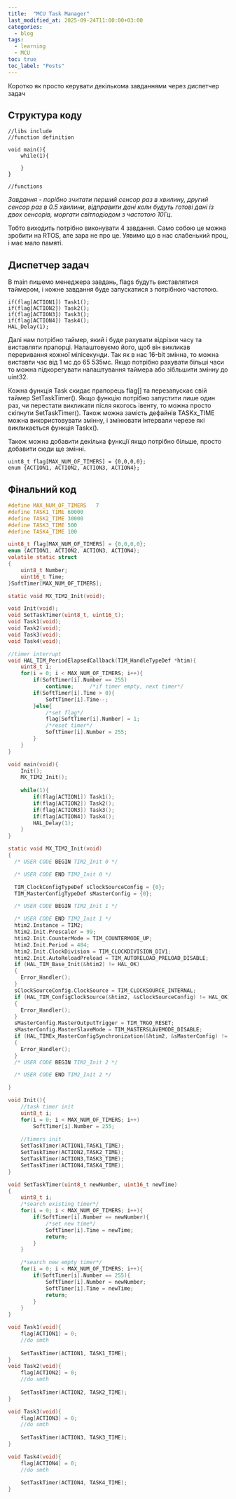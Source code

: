 ```yaml
---
title:  "MCU Task Manager"
last_modified_at: 2025-09-24T11:00:00+03:00
categories: 
  - blog
tags:
  - learning
  - MCU
toc: true
toc_label: "Posts"
---
```

Коротко як просто керувати декількома завданнями через диспетчер задач

## Cтруктура коду

```с
//libs include
//function definition

void main(){
    while(1){
    
    }
}

//functions

```

*Завдання - порібно зчитати перший сенсор раз в хвилину, другий сенсор раз в 0.5 хвилини, відправити дані коли будуть готові дані із двох сенсорів, моргати світлодіодом з частотою 10Гц.*

Тобто виходить потрібно виконувати 4 завдання. Само собою це можна зробити на RTOS, але зара не про це. Уявимо що в нас слабенький проц, і має мало памяті.

## Диспетчер задач

В main пишемо менеджера завдань, flags будуть виставлятися таймером, і кожне завдання буде запускатися з потрібною частотою.

```с
if(flag[ACTION1]) Task1();
if(flag[ACTION2]) Task2();
if(flag[ACTION3]) Task3();
if(flag[ACTION4]) Task4();
HAL_Delay(1);
```

Далі нам потрібно таймер, який і буде рахувати відрізки часу та виставляти прапорці. Налаштовуємо його, щоб він викликав переривання кожної мілісекунди. Так як в нас 16-bit змінна, то можна виставти час від 1 мс до 65 535мс. Якщо потрібно рахувати більші часи то можна підкорегувати налаштування таймера або зібльшити змінну до uint32.

Кожна функція Task скидає прапорець flag\[\] та перезапускає свій таймер SetTaskTimer(). Якщо функцію потрібно запустити лише один раз, чи перестати викликати після якогось івенту, то можна просто скіпнути SetTaskTimer(). Також можна замість дефайнів TASKх_TIME можна використовувати змінну, і змінювати інтервали черезе які викликається функція Taskx().

Також можна добавити декілька функції якщо потрібно більше, просто добавити сюди ще змінні.

```с
uint8_t flag[MAX_NUM_OF_TIMERS] = {0,0,0,0};
enum {ACTION1, ACTION2, ACTION3, ACTION4};
```

## Фінальний код

```c
#define MAX_NUM_OF_TIMERS   7
#define TASK1_TIME 60000
#define TASK2_TIME 30000
#define TASK3_TIME 500
#define TASK4_TIME 100

uint8_t flag[MAX_NUM_OF_TIMERS] = {0,0,0,0};
enum {ACTION1, ACTION2, ACTION3, ACTION4};
volatile static struct
{
    uint8_t Number;
    uint16_t Time;
}SoftTimer[MAX_NUM_OF_TIMERS];

static void MX_TIM2_Init(void);

void Init(void);
void SetTaskTimer(uint8_t, uint16_t);
void Task1(void);
void Task2(void);
void Task3(void);
void Task4(void);

//timer interrupt
void HAL_TIM_PeriodElapsedCallback(TIM_HandleTypeDef *htim){
    uint8_t i;
    for(i = 0; i < MAX_NUM_OF_TIMERS; i++){
        if(SoftTimer[i].Number == 255)
            continue;     /*if timer empty, next timer*/
        if(SoftTimer[i].Time > 0){
            SoftTimer[i].Time--;
        }else{
            /*set flag*/
            flag[SoftTimer[i].Number] = 1;
            /*reset timer*/
            SoftTimer[i].Number = 255;
        }
    }
}

void main(void){
    Init();
    MX_TIM2_Init();
    
    while(1){
        if(flag[ACTION1]) Task1();
        if(flag[ACTION2]) Task2();
        if(flag[ACTION3]) Task3();
        if(flag[ACTION4]) Task4();
        HAL_Delay(1);
    }
}

static void MX_TIM2_Init(void)
{
  /* USER CODE BEGIN TIM2_Init 0 */

  /* USER CODE END TIM2_Init 0 */

  TIM_ClockConfigTypeDef sClockSourceConfig = {0};
  TIM_MasterConfigTypeDef sMasterConfig = {0};

  /* USER CODE BEGIN TIM2_Init 1 */

  /* USER CODE END TIM2_Init 1 */
  htim2.Instance = TIM2;
  htim2.Init.Prescaler = 99;
  htim2.Init.CounterMode = TIM_COUNTERMODE_UP;
  htim2.Init.Period = 484;
  htim2.Init.ClockDivision = TIM_CLOCKDIVISION_DIV1;
  htim2.Init.AutoReloadPreload = TIM_AUTORELOAD_PRELOAD_DISABLE;
  if (HAL_TIM_Base_Init(&htim2) != HAL_OK)
  {
    Error_Handler();
  }
  sClockSourceConfig.ClockSource = TIM_CLOCKSOURCE_INTERNAL;
  if (HAL_TIM_ConfigClockSource(&htim2, &sClockSourceConfig) != HAL_OK)
  {
    Error_Handler();
  }
  sMasterConfig.MasterOutputTrigger = TIM_TRGO_RESET;
  sMasterConfig.MasterSlaveMode = TIM_MASTERSLAVEMODE_DISABLE;
  if (HAL_TIMEx_MasterConfigSynchronization(&htim2, &sMasterConfig) != HAL_OK)
  {
    Error_Handler();
  }
  /* USER CODE BEGIN TIM2_Init 2 */

  /* USER CODE END TIM2_Init 2 */

}

void Init(){
    //task timer init
    uint8_t i;
    for(i = 0; i < MAX_NUM_OF_TIMERS; i++)
        SoftTimer[i].Number = 255;
    
    //timers init
    SetTaskTimer(ACTION1,TASK1_TIME);
    SetTaskTimer(ACTION2,TASK2_TIME);
    SetTaskTimer(ACTION3,TASK3_TIME);
    SetTaskTimer(ACTION4,TASK4_TIME);	
}

void SetTaskTimer(uint8_t newNumber, uint16_t newTime)
{
    uint8_t i;
    /*search existing timer*/
    for(i = 0; i < MAX_NUM_OF_TIMERS; i++){
        if(SoftTimer[i].Number == newNumber){
            /*set new time*/
            SoftTimer[i].Time = newTime;
            return;
        }
    }

    /*search new empty timer*/
    for(i = 0; i < MAX_NUM_OF_TIMERS; i++){
        if(SoftTimer[i].Number == 255){
            SoftTimer[i].Number = newNumber;
            SoftTimer[i].Time = newTime;
            return;
        }
    }
}

void Task1(void){
    flag[ACTION1] = 0;
    //do smth
    
    SetTaskTimer(ACTION1, TASK1_TIME);	
}
void Task2(void){
    flag[ACTION2] = 0;
    //do smth
    
    SetTaskTimer(ACTION2, TASK2_TIME);	
}

void Task3(void){
    flag[ACTION3] = 0;
    //do smth
    
    SetTaskTimer(ACTION3, TASK3_TIME);	
}

void Task4(void){
    flag[ACTION4] = 0;
    //do smth
    
    SetTaskTimer(ACTION4, TASK4_TIME);	
}


```

&nbsp;